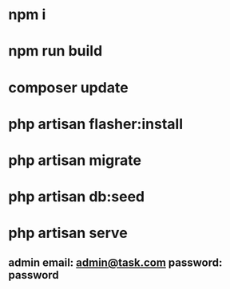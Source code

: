 # npm i
# npm run build
# composer update
# php artisan flasher:install
# php artisan migrate
# php artisan db:seed
# php artisan serve
## admin email: admin@task.com password: password
